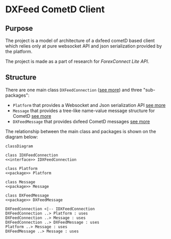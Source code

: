 # DXFeed CometD Client

## Purpose

The project is a model of architecture of a dxfeed cometD based client which relies only at pure websocket API and json serialization provided by the platform.

The project is made as a part of research for _ForexConnect Lite API_.

## Structure

There are one main class `DXFeedConnection` ([see more](Details/connection.md)) and three "sub-packages":

* `Platform` that provides a Websocket and Json serialization API [see more](Details/platform.md)
* `Message` that provides a tree-like name-value message structure for CometD [see more](Details/message.md)
* `DXFeedMessage` that provides dxfeed CometD messages [see more](Details/dxfeedmessage.md)


The relationship between the main class and packages is shown on the diagram below:

```mermaid
classDiagram

class IDXFeedConnection
<<interface>> IDXFeedConnection

class Platform
<<package>> Platform

class Message
<<package>> Message

class DXFeedMessage
<<package>> DXFeedMessage

DXFeedConnection <|-- IDXFeedConnection
DXFeedConnection ..> Platform : uses
DXFeedConnection ..> Message : uses
DXFeedConnection ..> DXFeedMessage : uses
Platform ..> Message : uses
DXFeedMessage ..> Message : uses
```